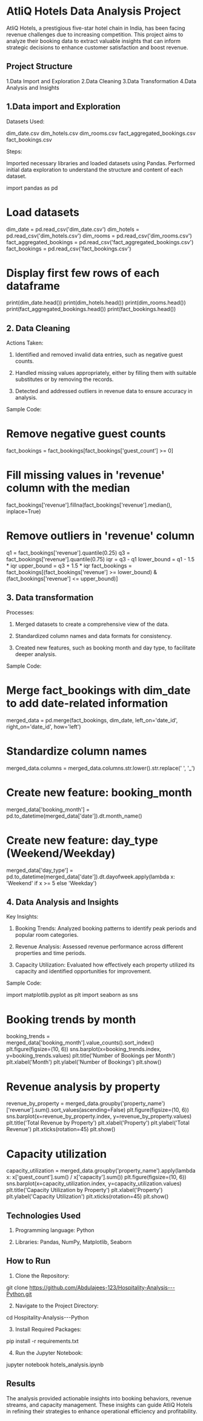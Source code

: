 
# AtliQ Hotels Data Analysis Project

AtliQ Hotels, a prestigious five-star hotel chain in India, has been facing revenue challenges due to increasing competition. This project aims to analyze their booking data to extract valuable insights that can inform strategic decisions to enhance customer satisfaction and boost revenue.

## Project Structure

1.Data Import and Exploration
2.Data Cleaning
3.Data Transformation
4.Data Analysis and Insights
## 1.Data import and Exploration

Datasets Used:

dim_date.csv
dim_hotels.csv
dim_rooms.csv
fact_aggregated_bookings.csv
fact_bookings.csv

Steps:

Imported necessary libraries and loaded datasets using Pandas.
Performed initial data exploration to understand the structure and content of each dataset.

import pandas as pd

# Load datasets
dim_date = pd.read_csv('dim_date.csv')
dim_hotels = pd.read_csv('dim_hotels.csv')
dim_rooms = pd.read_csv('dim_rooms.csv')
fact_aggregated_bookings = pd.read_csv('fact_aggregated_bookings.csv')
fact_bookings = pd.read_csv('fact_bookings.csv')

# Display first few rows of each dataframe
print(dim_date.head())
print(dim_hotels.head())
print(dim_rooms.head())
print(fact_aggregated_bookings.head())
print(fact_bookings.head())

## 2. Data Cleaning

Actions Taken:

1. Identified and removed invalid data entries, such as negative guest counts.

2. Handled missing values appropriately, either by filling them with suitable substitutes or by removing the records.

3. Detected and addressed outliers in revenue data to ensure accuracy in analysis.

Sample Code:

# Remove negative guest counts
fact_bookings = fact_bookings[fact_bookings['guest_count'] >= 0]

# Fill missing values in 'revenue' column with the median
fact_bookings['revenue'].fillna(fact_bookings['revenue'].median(), inplace=True)

# Remove outliers in 'revenue' column
q1 = fact_bookings['revenue'].quantile(0.25)
q3 = fact_bookings['revenue'].quantile(0.75)
iqr = q3 - q1
lower_bound = q1 - 1.5 * iqr
upper_bound = q3 + 1.5 * iqr
fact_bookings = fact_bookings[(fact_bookings['revenue'] >= lower_bound) & (fact_bookings['revenue'] <= upper_bound)]

## 3. Data transformation

Processes:

1. Merged datasets to create a comprehensive view of the data.

2. Standardized column names and data formats for consistency.

3. Created new features, such as booking month and day type, to facilitate deeper analysis.

Sample Code:

# Merge fact_bookings with dim_date to add date-related information
merged_data = pd.merge(fact_bookings, dim_date, left_on='date_id', right_on='date_id', how='left')

# Standardize column names
merged_data.columns = merged_data.columns.str.lower().str.replace(' ', '_')

# Create new feature: booking_month
merged_data['booking_month'] = pd.to_datetime(merged_data['date']).dt.month_name()

# Create new feature: day_type (Weekend/Weekday)
merged_data['day_type'] = pd.to_datetime(merged_data['date']).dt.dayofweek.apply(lambda x: 'Weekend' if x >= 5 else 'Weekday')

## 4. Data Analysis and Insights

Key Insights:

1. Booking Trends: Analyzed booking patterns to identify peak periods and popular room categories.

2. Revenue Analysis: Assessed revenue performance across different properties and time periods.

3. Capacity Utilization: Evaluated how effectively each property utilized its capacity and identified opportunities for improvement.


Sample Code:

import matplotlib.pyplot as plt
import seaborn as sns

# Booking trends by month
booking_trends = merged_data['booking_month'].value_counts().sort_index()
plt.figure(figsize=(10, 6))
sns.barplot(x=booking_trends.index, y=booking_trends.values)
plt.title('Number of Bookings per Month')
plt.xlabel('Month')
plt.ylabel('Number of Bookings')
plt.show()

# Revenue analysis by property
revenue_by_property = merged_data.groupby('property_name')['revenue'].sum().sort_values(ascending=False)
plt.figure(figsize=(10, 6))
sns.barplot(x=revenue_by_property.index, y=revenue_by_property.values)
plt.title('Total Revenue by Property')
plt.xlabel('Property')
plt.ylabel('Total Revenue')
plt.xticks(rotation=45)
plt.show()

# Capacity utilization
capacity_utilization = merged_data.groupby('property_name').apply(lambda x: x['guest_count'].sum() / x['capacity'].sum())
plt.figure(figsize=(10, 6))
sns.barplot(x=capacity_utilization.index, y=capacity_utilization.values)
plt.title('Capacity Utilization by Property')
plt.xlabel('Property')
plt.ylabel('Capacity Utilization')
plt.xticks(rotation=45)
plt.show()

## Technologies Used

1. Programming language: Python

2. Libraries: Pandas, NumPy, Matplotlib, Seaborn
## How to Run

1. Clone the Repository:

git clone https://github.com/Abdulajees-123/Hospitality-Analysis---Python.git

2. Navigate to the Project Directory:

cd Hospitality-Analysis---Python

3. Install Required Packages:

pip install -r requirements.txt

4. Run the Jupyter Notebook:

jupyter notebook hotels_analysis.ipynb

## Results

The analysis provided actionable insights into booking behaviors, revenue streams, and capacity management. These insights can guide AtliQ Hotels in refining their strategies to enhance operational efficiency and profitability.
